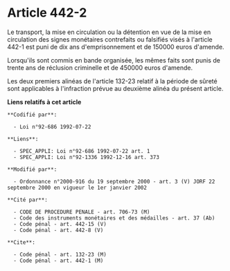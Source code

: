 # Article 442-2

Le transport, la mise en circulation ou la détention en vue de la mise en circulation des signes monétaires contrefaits ou
falsifiés visés à l'article 442-1 est puni de dix ans d'emprisonnement et de 150000 euros d'amende.

Lorsqu'ils sont commis en bande organisée, les mêmes faits sont punis de trente ans de réclusion criminelle et de 450000
euros d'amende.

Les deux premiers alinéas de l'article 132-23 relatif à la période de sûreté sont applicables à l'infraction prévue au
deuxième alinéa du présent article.

**Liens relatifs à cet article**

	**Codifié par**:

	  - Loi n°92-686 1992-07-22

	**Liens**:

	  - SPEC_APPLI: Loi n°92-686 1992-07-22 art. 1
	  - SPEC_APPLI: Loi n°92-1336 1992-12-16 art. 373

	**Modifié par**:

	  - Ordonnance n°2000-916 du 19 septembre 2000 - art. 3 (V) JORF 22 septembre 2000 en vigueur le 1er janvier 2002

	**Cité par**:

	  - CODE DE PROCEDURE PENALE - art. 706-73 (M)
	  - Code des instruments monétaires et des médailles - art. 37 (Ab)
	  - Code pénal - art. 442-15 (V)
	  - Code pénal - art. 442-8 (V)

	**Cite**:

	  - Code pénal - art. 132-23 (M)
	  - Code pénal - art. 442-1 (M)
